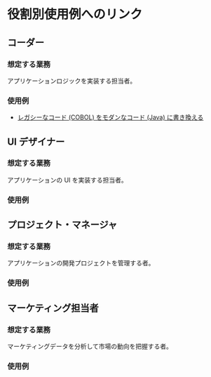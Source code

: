 # 役割別使用例へのリンク

## コーダー

### 想定する業務

アプリケーションロジックを実装する担当者。

### 使用例

- [レガシーなコード (COBOL) をモダンなコード (Java) に書き換える](usecases_copilot_chat.md#%E3%83%AC%E3%82%AC%E3%82%B7%E3%83%BC%E3%81%AA%E3%82%B3%E3%83%BC%E3%83%89-cobol-%E3%82%92%E3%83%A2%E3%83%80%E3%83%B3%E3%81%AA%E3%82%B3%E3%83%BC%E3%83%89-java-%E3%81%AB%E6%9B%B8%E3%81%8D%E6%8F%9B%E3%81%88%E3%82%8B)

## UI デザイナー

### 想定する業務

アプリケーションの UI を実装する担当者。

### 使用例

## プロジェクト・マネージャ

### 想定する業務

アプリケーションの開発プロジェクトを管理する者。

### 使用例

## マーケティング担当者

### 想定する業務

マーケティングデータを分析して市場の動向を把握する者。

### 使用例

